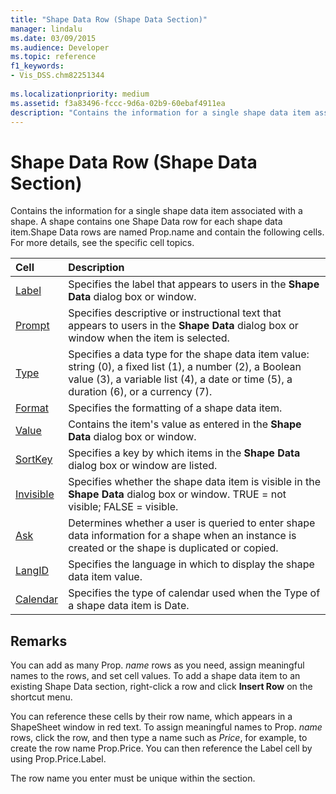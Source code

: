 ```yaml
---
title: "Shape Data Row (Shape Data Section)" 
manager: lindalu
ms.date: 03/09/2015
ms.audience: Developer
ms.topic: reference
f1_keywords:
- Vis_DSS.chm82251344
 
ms.localizationpriority: medium
ms.assetid: f3a83496-fccc-9d6a-02b9-60ebaf4911ea
description: "Contains the information for a single shape data item associated with a shape. A shape contains one Shape Data row for each shape data item.Shape Data rows are named Prop.name and contain the following cells. For more details, see the specific cell topics."
---
```


# Shape Data Row (Shape Data Section)

Contains the information for a single shape data item associated with a shape. A shape contains one Shape Data row for each shape data item.Shape Data rows are named Prop.name and contain the following cells. For more details, see the specific cell topics.
  
|**Cell**|**Description**|
|:-----|:-----|
|[Label](label-cell-shape-data-section.md) <br/> |Specifies the label that appears to users in the **Shape Data** dialog box or window. |
|[Prompt](prompt-cell-shape-data-section.md) <br/> |Specifies descriptive or instructional text that appears to users in the **Shape Data** dialog box or window when the item is selected. |
|[Type](type-cell-shape-data-section.md) <br/> |Specifies a data type for the shape data item value: string (0), a fixed list (1), a number (2), a Boolean value (3), a variable list (4), a date or time (5), a duration (6), or a currency (7). |
|[Format](format-cell-shape-data-section.md) <br/> |Specifies the formatting of a shape data item. |
|[Value](value-cell-shape-data-section.md) <br/> |Contains the item's value as entered in the **Shape Data** dialog box or window. |
|[SortKey](sortkey-cell-shape-data-section.md) <br/> |Specifies a key by which items in the **Shape Data** dialog box or window are listed. |
|[Invisible](invisible-cell-shape-data-section.md) <br/> |Specifies whether the shape data item is visible in the **Shape Data** dialog box or window. TRUE = not visible; FALSE = visible. |
|[Ask](ask-cell-shape-data-section.md) <br/> |Determines whether a user is queried to enter shape data information for a shape when an instance is created or the shape is duplicated or copied. |
|[LangID](langid-cell-shape-data-section.md) <br/> |Specifies the language in which to display the shape data item value. |
|[Calendar](calendar-cell-miscellaneous-section.md) <br/> |Specifies the type of calendar used when the Type of a shape data item is Date. |

## Remarks

 You can add as many Prop.  *name*  rows as you need, assign meaningful names to the rows, and set cell values. To add a shape data item to an existing Shape Data section, right-click a row and click **Insert Row** on the shortcut menu.
  
You can reference these cells by their row name, which appears in a ShapeSheet window in red text. To assign meaningful names to Prop. *name*  rows, click the row, and then type a name such as *Price*, for example, to create the row name Prop.Price. You can then reference the Label cell by using Prop.Price.Label.
  
The row name you enter must be unique within the section.
  